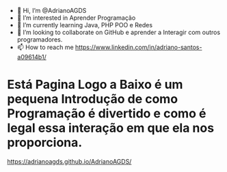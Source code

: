 - 👋 Hi, I’m @AdrianoAGDS
- 👀 I’m interested in  Aprender Programação
- 🌱 I’m currently learning  Java, PHP  POO e Redes
- 💞️ I’m looking to collaborate on  GitHub e aprender a Interagir  com  outros programadores.
- 📫 How to reach me https://www.linkedin.com/in/adriano-santos-a09614b1/

# Está Pagina Logo a Baixo é um pequena Introdução de como Programação é divertido e como é legal essa interação em que ela nos proporciona.
https://adrianoagds.github.io/AdrianoAGDS/ 
<!---
AdrianoAGDS/AdrianoAGDS is a ✨ special ✨ repository because its `README.md` (this file) appears on your GitHub profile.
You can click the Preview link to take a look at your changes.
--->
